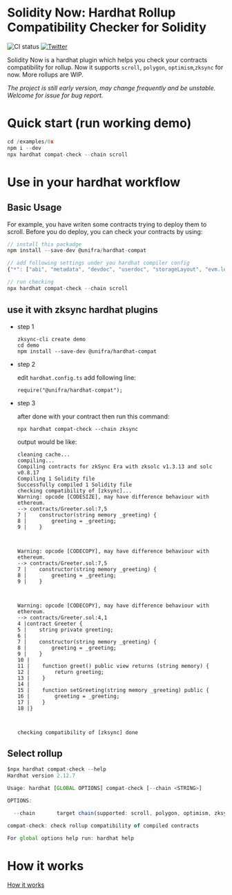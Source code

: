 # Solidity Now: Hardhat Rollup Compatibility Checker for Solidity

[//]: # (![CI status]&#40;https://img.shields.io/github/contributors/unifra20/solidity-now&#41;)
![CI status](https://img.shields.io/badge/PRs-welcome-brightgreen.svg?style=flat)
<a href="https://twitter.com/unifraplatform">
    <img alt="Twitter" src="https://img.shields.io/twitter/url/https/twitter.com/unifraplatform.svg?style=social&label=Follow%20%40unifra">
</a>

Solidity Now is a hardhat plugin which helps you check your contracts compatibility for rollup. Now it supports `scroll`, `polygon`, `optimism`,`zksync` for now. More rollups are WIP.

*The project is still early version, may change frequently and be unstable. Welcome for issue for bug report.*

# Quick start (run working demo)

```js
cd /examples/0x
npm i --dev
npx hardhat compat-check --chain scroll
```


# Use in your hardhat workflow

## Basic Usage
For example, you have writen some contracts trying to deploy them to scroll. Before you do deploy,
you can check your contracts by using:

```js
// install this packadge
npm install --save-dev @unifra/hardhat-compat

// add following settings under you hardhat compiler config
{"*": ["abi", "metadata", "devdoc", "userdoc", "storageLayout", "evm.legacyAssembly", "evm.methodIdentifiers"]}

// run checking
npx hardhat compat-check --chain scroll
```

## use it with zksync hardhat plugins
- step 1
  ```
  zksync-cli create demo
  cd demo
  npm install --save-dev @unifra/hardhat-compat
  ```

- step 2
  
  edit `hardhat.config.ts`  add following line:
  ```
  require("@unifra/hardhat-compat");
  ```
- step 3
  
  after done with your contract then run this command:
  ```
  npx hardhat compat-check --chain zksync
  ```

  output would be like:
  ```
  cleaning cache...
  compiling...
  Compiling contracts for zkSync Era with zksolc v1.3.13 and solc v0.8.17
  Compiling 1 Solidity file
  Successfully compiled 1 Solidity file
  checking compatibility of [zksync]...
  Warning: opcode [CODESIZE], may have difference behaviour with ethereum. 
  --> contracts/Greeter.sol:7,5
  7 |    constructor(string memory _greeting) {
  8 |        greeting = _greeting;
  9 |    }



  Warning: opcode [CODECOPY], may have difference behaviour with ethereum. 
  --> contracts/Greeter.sol:7,5
  7 |    constructor(string memory _greeting) {
  8 |        greeting = _greeting;
  9 |    }



  Warning: opcode [CODECOPY], may have difference behaviour with ethereum. 
  --> contracts/Greeter.sol:4,1
  4 |contract Greeter {
  5 |    string private greeting;
  6 |
  7 |    constructor(string memory _greeting) {
  8 |        greeting = _greeting;
  9 |    }
  10 |
  11 |    function greet() public view returns (string memory) {
  12 |        return greeting;
  13 |    }
  14 |
  15 |    function setGreeting(string memory _greeting) public {
  16 |        greeting = _greeting;
  17 |    }
  18 |}



  checking compatibility of [zksync] done
  ```
  
## Select rollup
```js
$npx hardhat compat-check --help                                                   
Hardhat version 2.12.7

Usage: hardhat [GLOBAL OPTIONS] compat-check [--chain <STRING>]

OPTIONS:

  --chain       target chain(supported: scroll, polygon, optimism, zksync)

compat-check: check rollup compatibility of compiled contracts

For global options help run: hardhat help
```

# How it works

[How it works](https://github.com/unifra20/solidity-now/tree/main/how-it-works)



